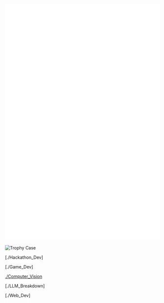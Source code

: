 ![Metrics](github-metrics.svg)

![Trophy Case](https://github-profile-trophy.vercel.app/?username=ozep&column=-1&theme=darkhub&no-frame=true)

[./Hackathon_Dev]

[./Game_Dev]

[./Computer_Vision](https://github.com/oZep/oZep/blob/main/computer-vision-proj.md)

[./LLM_Breakdown]

[./Web_Dev]
